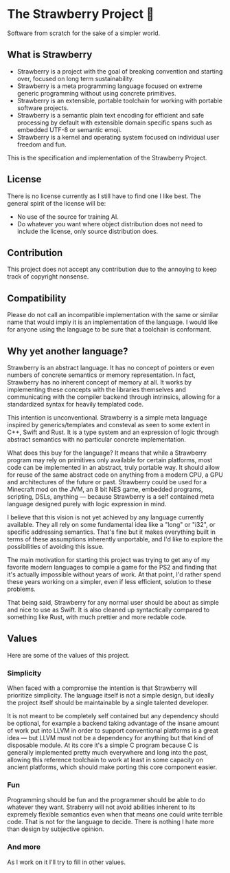 # The Strawberry Project 🍓

Software from scratch for the sake of a simpler world.

## What is Strawberry

- Strawberry is a project with the goal of breaking convention and starting over, focused on long term sustainability.
- Strawberry is a meta programming language focused on extreme generic programming without using concrete primitives.
- Strawberry is an extensible, portable toolchain for working with portable software projects.
- Strawberry is a semantic plain text encoding for efficient and safe processing by default with extensible
  domain specific spans such as embedded UTF-8 or semantic emoji.
- Strawberry is a kernel and operating system focused on individual user freedom and fun.

This is the specification and implementation of the Strawberry Project.

## License

There is no license currently as I still have to find one I like best. The general spirit of the license will be:
- No use of the source for training AI.
- Do whatever you want where object distribution does not need to include the license, only source distribution does.

## Contribution

This project does not accept any contribution due to the annoying to keep track of copyright nonsense.

## Compatibility

Please do not call an incompatible implementation with the same or similar name that would imply it is
an implementation of the language. I would like for anyone using the language to be sure that a toolchain is conformant.

## Why yet another language?

Strawberry is an abstract language. It has no concept of pointers or even numbers of concrete semantics
or memory representation. In fact, Strawberry has no inherent concept of memory at all. It works by implementing
these concepts with the libraries themselves and communicating with the compiler backend through intrinsics, allowing
for a standardized syntax for heavily templated code.

This intention is unconventional. Strawberry is a simple meta language inspired by generics/templates and consteval
as seen to some extent in C++, Swift and Rust. It is a type system and an expression of logic
through abstract semantics with no particular concrete implementation.

What does this buy for the language? It means that while a Strawberry program may rely on primitives
only available for certain platforms, most code can be implemented in an abstract, truly portable way. It should
allow for reuse of the same abstract code on anything from a modern CPU, a GPU and architectures of the future or past.
Strawberry could be used for a Minecraft mod on the JVM, an 8 bit NES game, embedded programs, scripting, DSLs,
anything — because Strawberry is a self contained meta language designed purely with logic expression in mind.

I believe that this vision is not yet achieved by any language currently available. They all rely on some fundamental
idea like a "long" or "i32", or specific addressing semantics. That's fine but it makes everything built in terms
of these assumptions inherently unportable, and I'd like to explore the possibilities of avoiding this issue.

The main motivation for starting this project was trying to get any of my favorite modern languages to compile
a game for the PS2 and finding that it's actually impossible without years of work. At that point, I'd rather spend
these years working on a simpler, even if less efficient, solution to these problems.

That being said, Strawberry for any normal user should be about as simple and nice to use as Swift.
It is also cleaned up syntactically compared to something like Rust, with much prettier and more redable code.

## Values

Here are some of the values of this project.

### Simplicity

When faced with a compromise the intention is that Strawberry will prioritize simplicity. The language itself
is not a simple design, but ideally the project itself should be maintainable by a single talented developer.

It is not meant to be completely self contained but any dependency should be optional, for example a backend
taking advantage of the insane amount of work put into LLVM in order to support conventional platforms is a great idea —
but LLVM must not be a dependency for anything but that kind of disposable module. At its core it's a simple C program
because C is generally implemented pretty much everywhere and long into the past, allowing this reference toolchain
to work at least in some capacity on ancient platforms, which should make porting this core component easier.

### Fun

Programming should be fun and the programmer should be able to do whatever they want. Straberry will not avoid abilities
inherent to its expremely flexible semantics even when that means one could write terrible code. That is not for
the language to decide. There is nothing I hate more than design by subjective opinion.

### And more

As I work on it I'll try to fill in other values.
